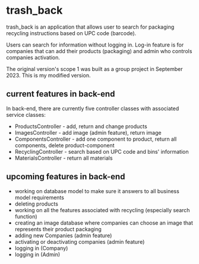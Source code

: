 # trash_back

trash_back is an application that allows user to search for packaging recycling instructions based on UPC code (barcode).

Users can search for information without logging in.
Log-in feature is for companies that can add their products (packaging) and admin who controls companies activation.

The original version's scope 1 was built as a group project in September 2023.
This is my modified version.

## current features in back-end
In back-end, there are currently five controller classes with associated service classes:
- ProductsController - add, return and change products
- ImagesController - add image (admin feature), return image
- ComponentsController - add one component to product, return all components, delete product-component
- RecyclingController - search based on UPC code and bins' information
- MaterialsController - return all materials

## upcoming features in back-end
- working on database model to make sure it answers to all business model requirements
- deleting products
- working on all the features associated with recycling (especially search function)
- creating an image database where companies can choose an image that represents their product packaging
- adding new Companies (admin feature)
- activating or deactivating companies (admin feature)
- logging in (Company)
- logging in (Admin)



